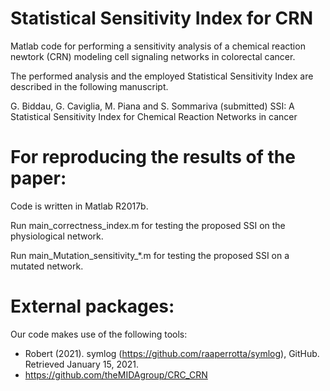 # Statistical Sensitivity Index for CRN

Matlab code for performing a sensitivity analysis of a chemical reaction newtork (CRN) modeling cell signaling networks in colorectal cancer.

The performed analysis and the employed Statistical Sensitivity Index are described in the following manuscript.

G. Biddau, G. Caviglia, M. Piana and S. Sommariva (submitted) SSI: A Statistical Sensitivity Index for Chemical Reaction Networks in cancer


# For reproducing the results of the paper:

Code is written in Matlab R2017b.

Run main_correctness_index.m for testing the proposed SSI on the physiological network. 

Run main_Mutation_sensitivity_\*.m for testing the proposed SSI on a mutated network.


# External packages:

Our code makes use of the following tools:
* Robert (2021). symlog (https://github.com/raaperrotta/symlog), GitHub. Retrieved January 15, 2021.
* https://github.com/theMIDAgroup/CRC_CRN
